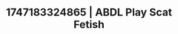 ---
categories:
- Intimate reveal
- Sneaker fetish
- Non-binary beauty
- Ebony
- Eclectic erotica
image: /assets/images/1747183324865.webp
layout: post
seo:
  description: Featured content with sensual Scat Fetish, ABDL Play. HD images available.
  keywords: Scat Fetish, ABDL Play
  og_image: /assets/images/1747183324865.webp
  schema_type: VisualArtwork
tags:
- ABDL Play
- '#1747183324865'
- Scat Fetish
title: 1747183324865 | ABDL Play Scat Fetish
---